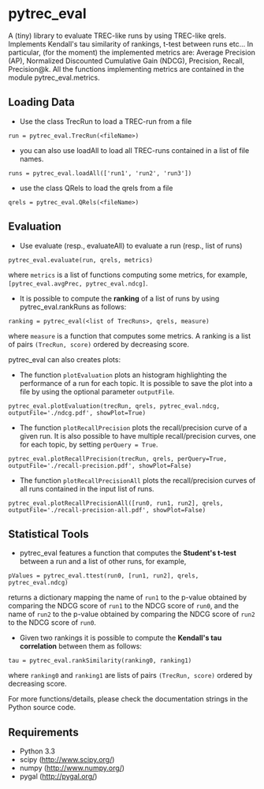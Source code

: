 pytrec_eval
===========

A (tiny) library to evaluate TREC-like runs by using TREC-like qrels. 
Implements Kendall's tau similarity of rankings, t-test between runs etc…
In particular, (for the moment) the implemented metrics are: Average Precision (AP), Normalized Discounted Cumulative Gain (NDCG), Precision, Recall, Precision@k.
All the functions implementing metrics are contained in the module pytrec_eval.metrics.

Loading Data
------------

* Use the class TrecRun to load a TREC-run from a file

`run = pytrec_eval.TrecRun(<fileName>)`


* you can also use loadAll to load all TREC-runs contained in a list of file names.

`runs = pytrec_eval.loadAll(['run1', 'run2', 'run3'])`


* use the class QRels to load the qrels from a file

`qrels = pytrec_eval.QRels(<fileName>)`


Evaluation
----------

* Use evaluate (resp., evaluateAll) to evaluate a run (resp., list of runs)

`pytrec_eval.evaluate(run, qrels, metrics)`

where `metrics` is a list of functions computing some metrics, for example, 
`[pytrec_eval.avgPrec, pytrec_eval.ndcg]`.


* It is possible to compute the **ranking** of a list of runs by using pytrec_eval.rankRuns as follows:

`ranking = pytrec_eval(<list of TrecRuns>, qrels, measure)`

where `measure` is a function that computes some metrics. 
A ranking is a list of pairs `(TrecRun, score)` ordered by decreasing score.


pytrec_eval can also creates plots:

* The function `plotEvaluation` plots an histogram highlighting the performance of a run for each topic. It is possible to save the plot into a file by using the optional parameter `outputFile`.

`pytrec_eval.plotEvaluation(trecRun, qrels, pytrec_eval.ndcg, outputFile='./ndcg.pdf', showPlot=True)`


* The function `plotRecallPrecision` plots the recall/precision curve of a given run.
It is also possible to have multiple recall/precision curves, one for each topic, by setting `perQuery = True`.

`pytrec_eval.plotRecallPrecision(trecRun, qrels, perQuery=True, outputFile='./recall-precision.pdf', showPlot=False)`


* The function `plotRecallPrecisionAll` plots the recall/precision curves of all runs contained in the input list of runs. 

`pytrec_eval.plotRecallPrecisionAll([run0, run1, run2], qrels, outputFile='./recall-precision-all.pdf', showPlot=False)`



Statistical Tools
-----------------

* pytrec_eval features a function that computes the **Student's t-test** between a run and a list of other runs, for example, 

`pValues = pytrec_eval.ttest(run0, [run1, run2], qrels, pytrec_eval.ndcg)`

returns a dictionary mapping the name of `run1` to the p-value obtained by comparing the NDCG score of `run1` to the NDCG score of `run0`, and the name of `run2` to the p-value obtained by comparing the NDCG score of `run2` to the NDCG score of `run0`. 


* Given two rankings it is possible to compute the **Kendall's tau correlation** between them as follows:

`tau = pytrec_eval.rankSimilarity(ranking0, ranking1)`

where `ranking0` and `ranking1` are lists of pairs `(TrecRun, score)` ordered by decreasing score.


For more functions/details, please check the documentation strings in the Python source code. 


Requirements
------------

* Python 3.3
* scipy (http://www.scipy.org/)
* numpy (http://www.numpy.org/)
* pygal (http://pygal.org/)

